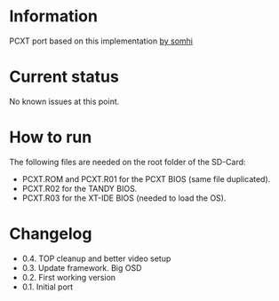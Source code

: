 # Information

PCXT port based on this implementation [by somhi](https://github.com/somhi/PCXT_DeMiSTify)
# Current status

No known issues at this point.

# How to run

The following files are needed on the root folder of the SD-Card:
- PCXT.ROM and PCXT.R01 for the PCXT BIOS (same file duplicated).
- PCXT.R02 for the TANDY BIOS.
- PCXT.R03 for the XT-IDE BIOS (needed to load the OS).

# Changelog

- 0.4. TOP cleanup and better video setup
- 0.3. Update framework. Big OSD
- 0.2. First working version
- 0.1. Initial port

